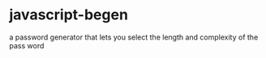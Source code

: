 # javascript-begen
a password generator that lets you select the length and complexity of the pass word
